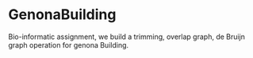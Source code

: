 # GenonaBuilding
Bio-informatic assignment, we build a trimming, overlap graph, de Bruijn graph operation for genona Building. 
